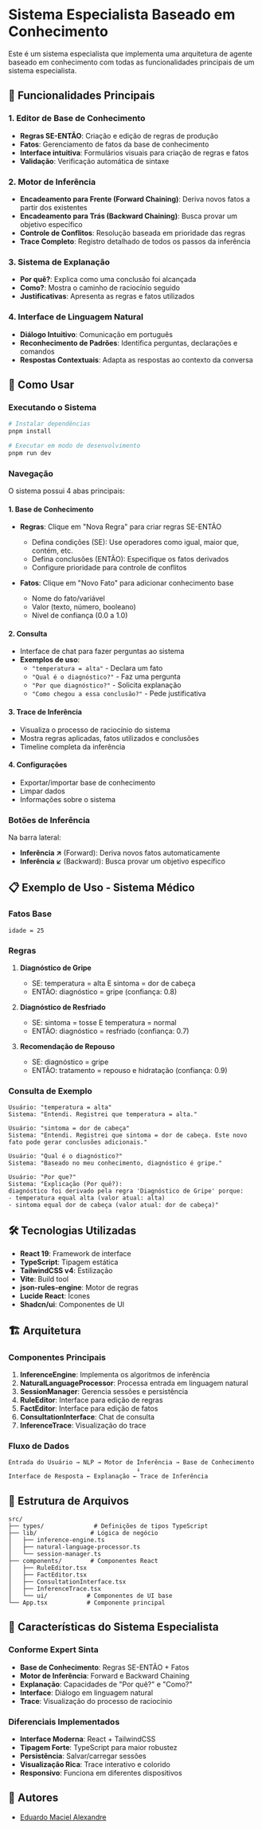 # Sistema Especialista Baseado em Conhecimento

Este é um sistema especialista que implementa uma arquitetura de agente baseado em conhecimento com todas as funcionalidades principais de um sistema especialista.

## 🧠 Funcionalidades Principais

### 1. Editor de Base de Conhecimento
- **Regras SE-ENTÃO**: Criação e edição de regras de produção
- **Fatos**: Gerenciamento de fatos da base de conhecimento
- **Interface intuitiva**: Formulários visuais para criação de regras e fatos
- **Validação**: Verificação automática de sintaxe

### 2. Motor de Inferência
- **Encadeamento para Frente (Forward Chaining)**: Deriva novos fatos a partir dos existentes
- **Encadeamento para Trás (Backward Chaining)**: Busca provar um objetivo específico
- **Controle de Conflitos**: Resolução baseada em prioridade das regras
- **Trace Completo**: Registro detalhado de todos os passos da inferência

### 3. Sistema de Explanação
- **Por quê?**: Explica como uma conclusão foi alcançada
- **Como?**: Mostra o caminho de raciocínio seguido
- **Justificativas**: Apresenta as regras e fatos utilizados

### 4. Interface de Linguagem Natural
- **Diálogo Intuitivo**: Comunicação em português
- **Reconhecimento de Padrões**: Identifica perguntas, declarações e comandos
- **Respostas Contextuais**: Adapta as respostas ao contexto da conversa

## 🚀 Como Usar

### Executando o Sistema

```bash
# Instalar dependências
pnpm install

# Executar em modo de desenvolvimento
pnpm run dev
```

### Navegação

O sistema possui 4 abas principais:

#### 1. **Base de Conhecimento**
- **Regras**: Clique em "Nova Regra" para criar regras SE-ENTÃO
  - Defina condições (SE): Use operadores como igual, maior que, contém, etc.
  - Defina conclusões (ENTÃO): Especifique os fatos derivados
  - Configure prioridade para controle de conflitos

- **Fatos**: Clique em "Novo Fato" para adicionar conhecimento base
  - Nome do fato/variável
  - Valor (texto, número, booleano)
  - Nível de confiança (0.0 a 1.0)

#### 2. **Consulta**
- Interface de chat para fazer perguntas ao sistema
- **Exemplos de uso**:
  - `"temperatura = alta"` - Declara um fato
  - `"Qual é o diagnóstico?"` - Faz uma pergunta
  - `"Por que diagnóstico?"` - Solicita explanação
  - `"Como chegou a essa conclusão?"` - Pede justificativa

#### 3. **Trace de Inferência**
- Visualiza o processo de raciocínio do sistema
- Mostra regras aplicadas, fatos utilizados e conclusões
- Timeline completa da inferência

#### 4. **Configurações**
- Exportar/importar base de conhecimento
- Limpar dados
- Informações sobre o sistema

### Botões de Inferência

Na barra lateral:
- **Inferência ↗** (Forward): Deriva novos fatos automaticamente
- **Inferência ↙** (Backward): Busca provar um objetivo específico

## 📋 Exemplo de Uso - Sistema Médico

### Fatos Base
```
idade = 25
```

### Regras
1. **Diagnóstico de Gripe**
   - SE: temperatura = alta E sintoma = dor de cabeça
   - ENTÃO: diagnóstico = gripe (confiança: 0.8)

2. **Diagnóstico de Resfriado**
   - SE: sintoma = tosse E temperatura = normal
   - ENTÃO: diagnóstico = resfriado (confiança: 0.7)

3. **Recomendação de Repouso**
   - SE: diagnóstico = gripe
   - ENTÃO: tratamento = repouso e hidratação (confiança: 0.9)

### Consulta de Exemplo
```
Usuário: "temperatura = alta"
Sistema: "Entendi. Registrei que temperatura = alta."

Usuário: "sintoma = dor de cabeça"
Sistema: "Entendi. Registrei que sintoma = dor de cabeça. Este novo fato pode gerar conclusões adicionais."

Usuário: "Qual é o diagnóstico?"
Sistema: "Baseado no meu conhecimento, diagnóstico é gripe."

Usuário: "Por que?"
Sistema: "Explicação (Por quê?):
diagnóstico foi derivado pela regra 'Diagnóstico de Gripe' porque:
- temperatura equal alta (valor atual: alta)
- sintoma equal dor de cabeça (valor atual: dor de cabeça)"
```

## 🛠️ Tecnologias Utilizadas

- **React 19**: Framework de interface
- **TypeScript**: Tipagem estática
- **TailwindCSS v4**: Estilização
- **Vite**: Build tool
- **json-rules-engine**: Motor de regras
- **Lucide React**: Ícones
- **Shadcn/ui**: Componentes de UI

## 🏗️ Arquitetura

### Componentes Principais

1. **InferenceEngine**: Implementa os algoritmos de inferência
2. **NaturalLanguageProcessor**: Processa entrada em linguagem natural
3. **SessionManager**: Gerencia sessões e persistência
4. **RuleEditor**: Interface para edição de regras
5. **FactEditor**: Interface para edição de fatos
6. **ConsultationInterface**: Chat de consulta
7. **InferenceTrace**: Visualização do trace

### Fluxo de Dados

```
Entrada do Usuário → NLP → Motor de Inferência → Base de Conhecimento
                                    ↓
Interface de Resposta ← Explanação ← Trace de Inferência
```

## 📝 Estrutura de Arquivos

```
src/
├── types/              # Definições de tipos TypeScript
├── lib/               # Lógica de negócio
│   ├── inference-engine.ts
│   ├── natural-language-processor.ts
│   └── session-manager.ts
├── components/        # Componentes React
│   ├── RuleEditor.tsx
│   ├── FactEditor.tsx
│   ├── ConsultationInterface.tsx
│   ├── InferenceTrace.tsx
│   └── ui/           # Componentes de UI base
└── App.tsx           # Componente principal
```

## 🎯 Características do Sistema Especialista

### Conforme Expert Sinta
- **Base de Conhecimento**: Regras SE-ENTÃO + Fatos
- **Motor de Inferência**: Forward e Backward Chaining
- **Explanação**: Capacidades de "Por quê?" e "Como?"
- **Interface**: Diálogo em linguagem natural
- **Trace**: Visualização do processo de raciocínio

### Diferenciais Implementados
- **Interface Moderna**: React + TailwindCSS
- **Tipagem Forte**: TypeScript para maior robustez
- **Persistência**: Salvar/carregar sessões
- **Visualização Rica**: Trace interativo e colorido
- **Responsivo**: Funciona em diferentes dispositivos

## 👥 Autores

- [Eduardo Maciel Alexandre](https://github.com/theduardomaciel)
